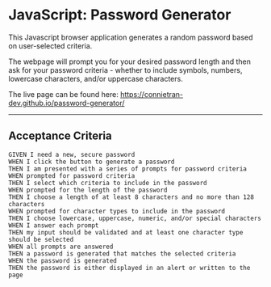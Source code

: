# JavaScript: Password Generator

This Javascript browser application generates a random password based on user-selected criteria.

The webpage will prompt you for your desired password length and then ask for your password criteria - whether to include symbols, numbers, lowercase characters, and/or uppercase characters.

The live page can be found here: https://connietran-dev.github.io/password-generator/ 

---


## Acceptance Criteria

```
GIVEN I need a new, secure password
WHEN I click the button to generate a password
THEN I am presented with a series of prompts for password criteria
WHEN prompted for password criteria
THEN I select which criteria to include in the password
WHEN prompted for the length of the password
THEN I choose a length of at least 8 characters and no more than 128 characters
WHEN prompted for character types to include in the password
THEN I choose lowercase, uppercase, numeric, and/or special characters
WHEN I answer each prompt
THEN my input should be validated and at least one character type should be selected
WHEN all prompts are answered
THEN a password is generated that matches the selected criteria
WHEN the password is generated
THEN the password is either displayed in an alert or written to the page
```